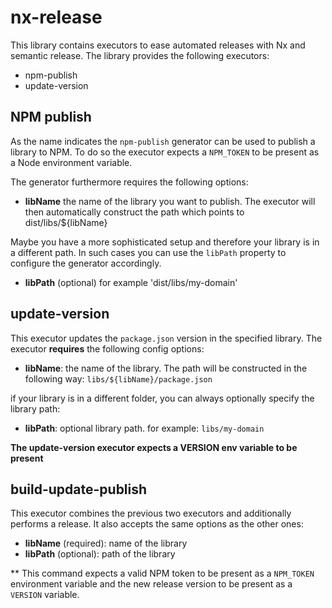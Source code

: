 # nx-release

This library contains executors to ease automated releases with Nx and semantic release. The library
provides the following executors:

- npm-publish
- update-version

## NPM publish
As the name indicates the `npm-publish` generator can be used to publish a library to NPM. To 
do so the executor expects a `NPM_TOKEN` to be present as a Node environment variable.

The generator furthermore requires the following options:

- **libName** the name of the library you want to publish. The executor will then automatically construct the path which points to dist/libs/${libName}

Maybe you have a more sophisticated setup and therefore your library is in a different path. In such cases you can use the `libPath` property to configure the generator accordingly.

- **libPath** (optional) for example 'dist/libs/my-domain'


## update-version
This executor updates the `package.json` version in the specified library. The executor **requires** the following config options:

- **libName**: the name of the library. The path will be constructed in the following way: `libs/${libName}/package.json`

if your library is in a different folder, you can always optionally specify the library path:

- **libPath**: optional library path. for example: `libs/my-domain`

**The update-version executor expects a VERSION env variable to be present**

## build-update-publish
This executor combines the previous two executors and additionally performs a release. It also accepts the same options as the other ones:

- **libName** (required): name of the library
- **libPath** (optional): path of the library

** This command expects a valid NPM token to be present as a `NPM_TOKEN` environment variable and the new release version to be present as a `VERSION` variable.
